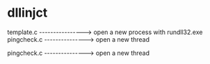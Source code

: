 # dllinjct
template.c ----------------> open a new process with rundll32.exe
pingcheck.c ---------------> open a new thread

pingcheck.c ---------------> open a new thread
